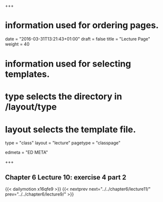 +++
# information used for ordering pages.
date = "2016-03-31T13:21:43+01:00"
draft = false
title = "Lecture Page"
weight = 40

# information used for selecting templates.
# type selects the directory in /layout/type
# layout selects the template file.

type   = "class"
layout = "lecture"
pagetype = "classpage"





edmeta = "ED META"

+++
## Chapter 6 Lecture 10: exercise 4 part 2
{{< dailymotion x16qfe9 >}}
{{< nextprev next="../../chapter6/lecture11/"     prev="../../chapter6/lecture9/"  >}}

